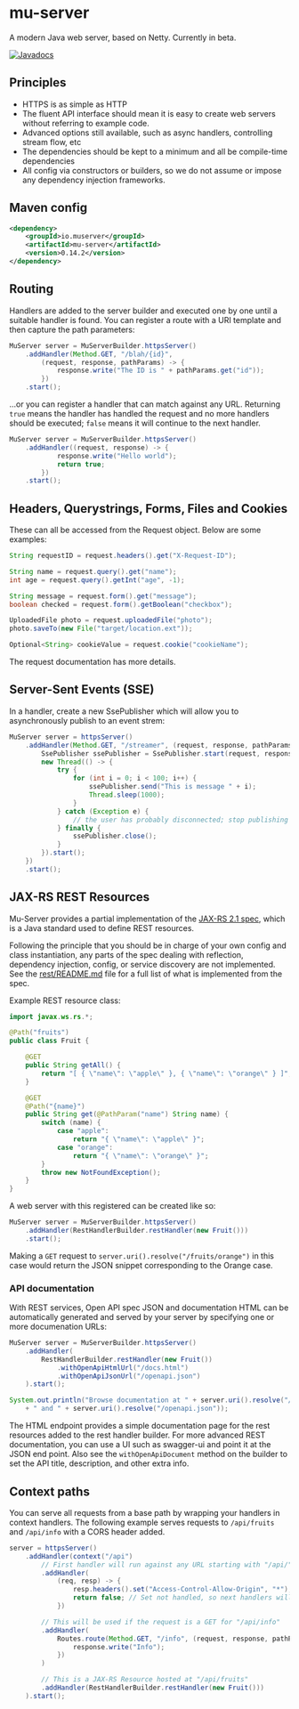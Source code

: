 # mu-server

A modern Java web server, based on Netty. Currently in beta.

[![Javadocs](https://www.javadoc.io/badge/io.muserver/mu-server.svg)](https://www.javadoc.io/doc/io.muserver/mu-server)

## Principles

* HTTPS is as simple as HTTP
* The fluent API interface should mean it is easy to create web servers without referring to example code.
* Advanced options still available, such as async handlers, controlling stream flow, etc
* The dependencies should be kept to a minimum and all be  compile-time dependencies
* All config via constructors or builders, so we do not assume or impose any dependency injection frameworks.

## Maven config

````xml
<dependency>
    <groupId>io.muserver</groupId>
    <artifactId>mu-server</artifactId>
    <version>0.14.2</version>
</dependency>
````

## Routing

Handlers are added to the server builder and executed one by one until a suitable handler is found.
You can register a route with a URI template and then capture the path parameters:

````java
MuServer server = MuServerBuilder.httpsServer()
    .addHandler(Method.GET, "/blah/{id}",
        (request, response, pathParams) -> {
            response.write("The ID is " + pathParams.get("id"));
        })
    .start();
````

...or you can register a handler that can match against any URL. Returning `true` means the handler has handled the
request and no more handlers should be executed; `false` means it will continue to the next handler.

````java
MuServer server = MuServerBuilder.httpsServer()
    .addHandler((request, response) -> {
            response.write("Hello world");
            return true;
        })
    .start();
````

## Headers, Querystrings, Forms, Files and Cookies

These can all be accessed from the Request object. Below are some examples:

````java
String requestID = request.headers().get("X-Request-ID");

String name = request.query().get("name");
int age = request.query().getInt("age", -1);

String message = request.form().get("message");
boolean checked = request.form().getBoolean("checkbox");

UploadedFile photo = request.uploadedFile("photo");
photo.saveTo(new File("target/location.ext"));

Optional<String> cookieValue = request.cookie("cookieName");
````

The request documentation has more details.

## Server-Sent Events (SSE)

In a handler, create a new SsePublisher which will allow you to asynchronously publish to an event strem:

````java
MuServer server = httpsServer()
    .addHandler(Method.GET, "/streamer", (request, response, pathParams) -> {
        SsePublisher ssePublisher = SsePublisher.start(request, response);
        new Thread(() -> {
            try {
                for (int i = 0; i < 100; i++) {
                    ssePublisher.send("This is message " + i);
                    Thread.sleep(1000);
                }
            } catch (Exception e) {
                // the user has probably disconnected; stop publishing
            } finally {
                ssePublisher.close();
            }
        }).start();
    })
    .start();
````

## JAX-RS REST Resources

Mu-Server provides a partial implementation of the [JAX-RS 2.1 spec](https://jcp.org/aboutJava/communityprocess/final/jsr370/index.html), 
which is a Java standard used to define REST resources.

Following the principle that you should be in charge of your own config and class instantiation, any parts
of the spec dealing with reflection, dependency injection, config, or service discovery are not implemented.
See the [rest/README.md](https://github.com/3redronin/mu-server/blob/master/src/main/java/io/muserver/rest/README.md) file for a full list of what is implemented from the spec.

Example REST resource class:

````java
import javax.ws.rs.*;

@Path("fruits")
public class Fruit {

    @GET
    public String getAll() {
        return "[ { \"name\": \"apple\" }, { \"name\": \"orange\" } ]";
    }

    @GET
    @Path("{name}")
    public String get(@PathParam("name") String name) {
        switch (name) {
            case "apple":
                return "{ \"name\": \"apple\" }";
            case "orange":
                return "{ \"name\": \"orange\" }";
        }
        throw new NotFoundException();
    }
}
````

A web server with this registered can be created like so:

````java
MuServer server = MuServerBuilder.httpsServer()
    .addHandler(RestHandlerBuilder.restHandler(new Fruit()))
    .start();
````

Making a `GET` request to `server.uri().resolve("/fruits/orange")` in this case would return the JSON
snippet corresponding to the Orange case.

### API documentation

With REST services, Open API spec JSON and documentation HTML can be automatically generated and served by
your server by specifying one or more documenation URLs:

````java
MuServer server = MuServerBuilder.httpsServer()
    .addHandler(
        RestHandlerBuilder.restHandler(new Fruit())
            .withOpenApiHtmlUrl("/docs.html")
            .withOpenApiJsonUrl("/openapi.json")
    ).start();

System.out.println("Browse documentation at " + server.uri().resolve("/docs.html") 
    + " and " + server.uri().resolve("/openapi.json"));
````

The HTML endpoint provides a simple documentation page for the rest resources added to the rest handler builder.
For more advanced REST documentation, you can use a UI such as swagger-ui and point it at the JSON end point.
Also see the `withOpenApiDocument` method on the builder to set the API title, description, and other extra info.

## Context paths

You can serve all requests from a base path by wrapping your handlers in context handlers. The following
example serves requests to `/api/fruits` and `/api/info` with a CORS header added.

````java
server = httpsServer()
    .addHandler(context("/api")
        // First handler will run against any URL starting with "/api/"
        .addHandler(
            (req, resp) -> {
                resp.headers().set("Access-Control-Allow-Origin", "*");
                return false; // Set not handled, so next handlers will run
            })

        // This will be used if the request is a GET for "/api/info"
        .addHandler(
            Routes.route(Method.GET, "/info", (request, response, pathParams) -> {
                response.write("Info");
            })
        )

        // This is a JAX-RS Resource hosted at "/api/fruits"
        .addHandler(RestHandlerBuilder.restHandler(new Fruit()))
    ).start();
````
